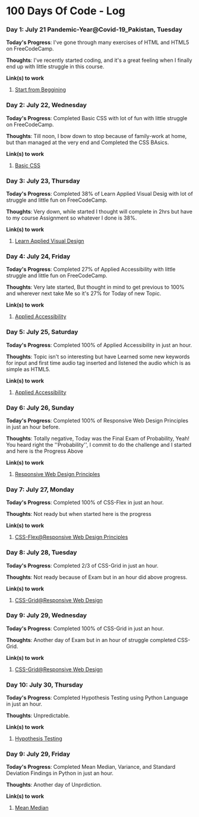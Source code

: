 # 100 Days Of Code - Log

### Day 1: July 21 Pandemic-Year@Covid-19_Pakistan, Tuesday

**Today's Progress**: I've gone through many exercises of HTML and HTML5 on FreeCodeCamp.

**Thoughts**: I've recently started coding, and it's a great feeling when I finally end up with little struggle in this course.

**Link(s) to work**
1. [Start from Beggining](https://www.freecodecamp.org/learn/responsive-web-design/)



### Day 2: July 22, Wednesday

**Today's Progress**: Completed Basic CSS with lot of fun with little struggle on FreeCodeCamp.

**Thoughts**: Till noon, I bow down to stop because of family-work at home, but than managed at the very end and Completed the CSS BAsics.

**Link(s) to work**
1. [Basic CSS](https://www.freecodecamp.org/learn/responsive-web-design/basic-css/)




### Day 3: July 23, Thursday

**Today's Progress**: Completed 38% of Learn Applied Visual Desig with lot of struggle and  little fun on FreeCodeCamp.

**Thoughts**: Very down, while started I thought will complete in 2hrs but have to my course Assignment so whatever I done is 38%.

**Link(s) to work**
1. [Learn Applied Visual Design](https://www.freecodecamp.org/learn/responsive-web-design/applied-visual-design)


### Day 4: July 24, Friday

**Today's Progress**: Completed 27% of Applied Accessibility with little struggle and  little fun on FreeCodeCamp.

**Thoughts**: Very late started, But thought in mind to get previous to 100% and wherever next take Me so it's 27% for Today of new Topic.

**Link(s) to work**
1. [Applied Accessibility ](https://www.freecodecamp.org/learn/responsive-web-design/applied-accessibility)



### Day 5: July 25, Saturday

**Today's Progress**: Completed 100% of Applied Accessibility in just an hour.

**Thoughts**: Topic isn't so interesting but have Learned some new keywords for input and first time audio tag inserted and listened the audio which is as simple as HTML5.

**Link(s) to work**
1. [Applied Accessibility ](https://www.freecodecamp.org/learn/responsive-web-design/applied-accessibility)


### Day 6: July 26, Sunday

**Today's Progress**: Completed 100% of Responsive Web Design Principles in just an hour before.

**Thoughts**: Totally negative, Today was the Final Exam of Probability, Yeah! You heard right the ''Probability'', I commit to do the challenge and I started and here is the Progress Above

**Link(s) to work**
1. [Responsive Web Design Principles](https://www.freecodecamp.org/learn/responsive-web-design/responsive-web-design-principles)



### Day 7: July 27, Monday

**Today's Progress**: Completed 100% of CSS-Flex in just an hour.

**Thoughts**: Not ready but when started here is the progress

**Link(s) to work**
1. [CSS-Flex@Responsive Web Design Principles](https://www.freecodecamp.org/learn/responsive-web-design/css-flexbox)



### Day 8: July 28, Tuesday

**Today's Progress**: Completed 2/3 of CSS-Grid in just an hour.

**Thoughts**: Not ready because of Exam but in an hour did above progress.

**Link(s) to work**
1. [CSS-Grid@Responsive Web Design](https://www.freecodecamp.org/learn/responsive-web-design/css-grid)



### Day 9: July 29, Wednesday

**Today's Progress**: Completed 100% of CSS-Grid in just an hour.

**Thoughts**: Another day of Exam but in an hour of struggle completed  CSS-Grid.

**Link(s) to work**
1. [CSS-Grid@Responsive Web Design](https://www.freecodecamp.org/learn/responsive-web-design/css-grid)





### Day 10: July 30, Thursday

**Today's Progress**: Completed Hypothesis Testing using Python Language in just an hour.

**Thoughts**: Unpredictable.

**Link(s) to work**
1. [Hypothesis Testing](https://github.com/parvezcs16/Coursera-Courses/blob/master/Probability%20and%20Statistics:%20To%20p%20or%20not%20to%20p%3F/Assignments/Hypothsis%20Testing.ipynb)




### Day 9: July 29, Friday

**Today's Progress**: Completed Mean Median, Variance, and Standard Deviation Findings in Python in just an hour.

**Thoughts**: Another day of Unprdiction.

**Link(s) to work**
1. [Mean Median](https://github.com/parvezcs16/Coursera-Courses/blob/master/Probability%20and%20Statistics:%20To%20p%20or%20not%20to%20p%3F/Assignments/MeanMedian.ipynb)


